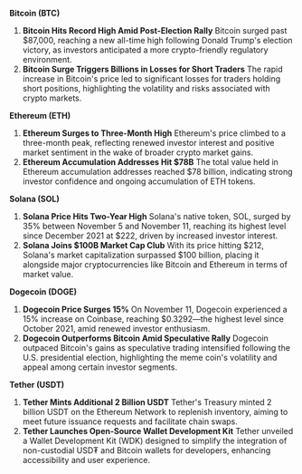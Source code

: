 **Bitcoin (BTC)**

1. **Bitcoin Hits Record High Amid Post-Election Rally**
    Bitcoin surged past $87,000, reaching a new all-time high following Donald Trump's election victory, as investors anticipated a more crypto-friendly regulatory environment. 
2. **Bitcoin Surge Triggers Billions in Losses for Short Traders**
    The rapid increase in Bitcoin's price led to significant losses for traders holding short positions, highlighting the volatility and risks associated with crypto markets. 

**Ethereum (ETH)**

1. **Ethereum Surges to Three-Month High**
    Ethereum's price climbed to a three-month peak, reflecting renewed investor interest and positive market sentiment in the wake of broader crypto market gains. 
2. **Ethereum Accumulation Addresses Hit $78B**
    The total value held in Ethereum accumulation addresses reached $78 billion, indicating strong investor confidence and ongoing accumulation of ETH tokens. 

**Solana (SOL)**

1. **Solana Price Hits Two-Year High**
    Solana's native token, SOL, surged by 35% between November 5 and November 11, reaching its highest level since December 2021 at $222, driven by increased investor interest. 
2. **Solana Joins $100B Market Cap Club**
    With its price hitting $212, Solana's market capitalization surpassed $100 billion, placing it alongside major cryptocurrencies like Bitcoin and Ethereum in terms of market value. 

**Dogecoin (DOGE)**

1. **Dogecoin Price Surges 15%**
    On November 11, Dogecoin experienced a 15% increase on Coinbase, reaching $0.3292—the highest level since October 2021, amid renewed investor enthusiasm. 
2. **Dogecoin Outperforms Bitcoin Amid Speculative Rally**
    Dogecoin outpaced Bitcoin's gains as speculative trading intensified following the U.S. presidential election, highlighting the meme coin's volatility and appeal among certain investor segments. 

**Tether (USDT)**

1. **Tether Mints Additional 2 Billion USDT**
    Tether's Treasury minted 2 billion USDT on the Ethereum Network to replenish inventory, aiming to meet future issuance requests and facilitate chain swaps. 
2. **Tether Launches Open-Source Wallet Development Kit**
    Tether unveiled a Wallet Development Kit (WDK) designed to simplify the integration of non-custodial USD₮ and Bitcoin wallets for developers, enhancing accessibility and user experience. 